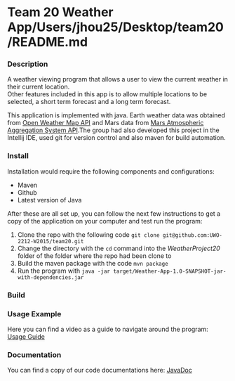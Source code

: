 # Team 20 Weather App/Users/jhou25/Desktop/team20/README.md

### Description
A weather viewing program that allows a user to view the current weather in their current location.   
Other features included in this app is to allow multiple locations to be selected, a short term forecast and a long term forecast. 

This application is implemented with java. Earth weather data was obtained from [Open Weather Map API](http://openweathermap.org) and Mars data from [Mars Atmospheric Aggregation System API](http://marsweather.ingenology.com/).The group had also developed this project in the Intellij IDE, used git for version control and also maven for build automation.

### Install
Installation would require the following components and configurations:
* Maven
* Github
* Latest version of Java

After these are all set up, you can follow the next few instructions to get a copy of the application on your computer and test run the program:

1. Clone the repo with the following code
   ` git clone git@github.com:UWO-2212-W2015/team20.git `
2. Change the directory with the `cd` command into the *WeatherProject20* folder of the folder where the repo had been clone to
3. Build the maven package with the code `mvn package`
4. Run the program with `java -jar target/Weather-App-1.0-SNAPSHOT-jar-with-dependencies.jar`

### Build

### Usage Example

Here you can find a video as a guide to navigate around the program:
[Usage Guide](https://www.youtube.com/watch?v=TquBZH7Ji_w)

### Documentation

You can find a copy of our code documentations here:
[JavaDoc](https://github.com/UWO-2212-W2015/team20/blob/master/WeatherProject20/doc/index.html)